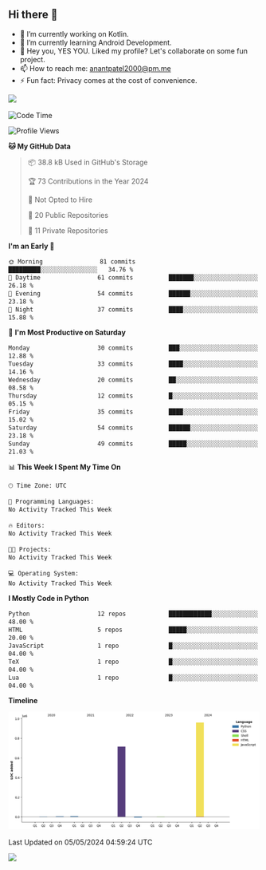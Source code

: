 ## Hi there 👋

<!--
**anantdark/anantdark** is a ✨ _special_ ✨ repository because its `README.md` (this file) appears on your GitHub profile.
-->


- 🔭 I’m currently working on Kotlin.
- 🌱 I’m currently learning Android Development.
- 👯 Hey you, YES YOU. Liked my profile? Let's collaborate on some fun project.
- 📫 How to reach me: anantpatel2000@pm.me
- ⚡ Fun fact: Privacy comes at the cost of convenience.

![](https://github-readme-stats.vercel.app/api/wakatime?username=mangoman&api_domain=wakapi.dev&bg_color=1e1e2e&title_color=94e2d5&icon_color=cba6f7&text_color=cdd6f4&custom_title=My%20Weekly%20Coding%20Stats&layout=compact)

<!--START_SECTION:waka-->
![Code Time](http://img.shields.io/badge/Code%20Time-0%20secs-blue)

![Profile Views](http://img.shields.io/badge/Profile%20Views-0-blue)

**🐱 My GitHub Data** 

> 📦 38.8 kB Used in GitHub's Storage 
 > 
> 🏆 73 Contributions in the Year 2024
 > 
> 🚫 Not Opted to Hire
 > 
> 📜 20 Public Repositories 
 > 
> 🔑 11 Private Repositories 
 > 
**I'm an Early 🐤** 

```text
🌞 Morning                81 commits          █████████░░░░░░░░░░░░░░░░   34.76 % 
🌆 Daytime                61 commits          ███████░░░░░░░░░░░░░░░░░░   26.18 % 
🌃 Evening                54 commits          ██████░░░░░░░░░░░░░░░░░░░   23.18 % 
🌙 Night                  37 commits          ████░░░░░░░░░░░░░░░░░░░░░   15.88 % 
```
📅 **I'm Most Productive on Saturday** 

```text
Monday                   30 commits          ███░░░░░░░░░░░░░░░░░░░░░░   12.88 % 
Tuesday                  33 commits          ████░░░░░░░░░░░░░░░░░░░░░   14.16 % 
Wednesday                20 commits          ██░░░░░░░░░░░░░░░░░░░░░░░   08.58 % 
Thursday                 12 commits          █░░░░░░░░░░░░░░░░░░░░░░░░   05.15 % 
Friday                   35 commits          ████░░░░░░░░░░░░░░░░░░░░░   15.02 % 
Saturday                 54 commits          ██████░░░░░░░░░░░░░░░░░░░   23.18 % 
Sunday                   49 commits          █████░░░░░░░░░░░░░░░░░░░░   21.03 % 
```


📊 **This Week I Spent My Time On** 

```text
🕑︎ Time Zone: UTC

💬 Programming Languages: 
No Activity Tracked This Week

🔥 Editors: 
No Activity Tracked This Week

🐱‍💻 Projects: 
No Activity Tracked This Week

💻 Operating System: 
No Activity Tracked This Week
```

**I Mostly Code in Python** 

```text
Python                   12 repos            ████████████░░░░░░░░░░░░░   48.00 % 
HTML                     5 repos             █████░░░░░░░░░░░░░░░░░░░░   20.00 % 
JavaScript               1 repo              █░░░░░░░░░░░░░░░░░░░░░░░░   04.00 % 
TeX                      1 repo              █░░░░░░░░░░░░░░░░░░░░░░░░   04.00 % 
Lua                      1 repo              █░░░░░░░░░░░░░░░░░░░░░░░░   04.00 % 
```



**Timeline**

![Lines of Code chart](https://raw.githubusercontent.com/anantdark/anantdark/main/assets/bar_graph.png)


 Last Updated on 05/05/2024 04:59:24 UTC
<!--END_SECTION:waka-->

![](https://komarev.com/ghpvc/?username=anantdark&style=flat-square)                    
